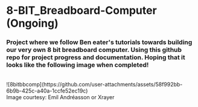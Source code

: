 # 8-BIT_Breadboard-Computer (Ongoing)
### Project where we follow Ben eater's tutorials towards building our very own 8 bit breadboard computer. Using this github repo for project progress and documentation. Hoping that it looks like the following image when completed!
<br>
![8bitbbcomp](https://github.com/user-attachments/assets/58f992bb-6b9b-425c-a40a-1ccfe52ec19c)
<br>
Image courtesy: Emil Andréasson or Xrayer
